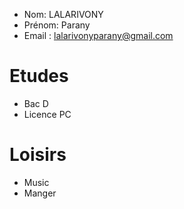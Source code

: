 - Nom: LALARIVONY
- Prénom: Parany 
- Email : lalarivonyparany@gmail.com

# Etudes

- Bac D
- Licence PC

# Loisirs

- Music
- Manger
